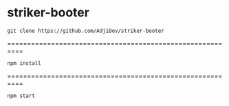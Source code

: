 # striker-booter

```
git clone https://github.com/AdjiDev/striker-booter
```
==========================================================
```
npm install
```
==========================================================
```
npm start
````
